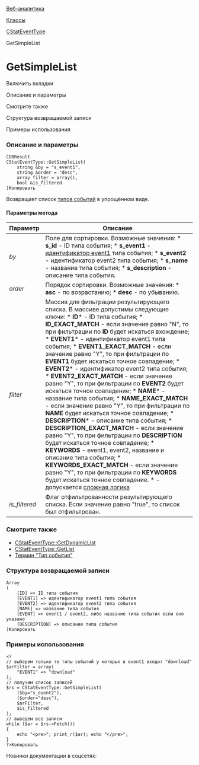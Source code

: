 [Веб-аналитика](/api_help/statistic/index.php)

[Классы](/api_help/statistic/classes/index.php)

[CStatEventType](/api_help/statistic/classes/cstateventtype/index.php)

GetSimpleList

GetSimpleList
=============

Включить вкладки

Описание и параметры

Смотрите также

Структура возвращаемой записи

Примеры использования

### Описание и параметры

```
CDBResult
CStatEventType::GetSimpleList(
	string &by = "s_event1",
	string &order = "desc",
	array filter = array(),
	bool &is_filtered
)Копировать
```

Возвращает список [типов событий](/api_help/statistic/terms.php#event_type) в упрощённом виде.

#### Параметры метода

| Параметр | Описание |
| --- | --- |
| *by* | Поле для сортировки. Возможные значения:  * **s\_id** - ID типа события; * **s\_event1** - [идентификатор event1](/api_help/statistic/terms.php#event_type_id) типа события; * **s\_event2** - идентификатор event2 типа события; * **s\_name** - название типа события; * **s\_description** - описание типа события. |
| *оrder* | Порядок сортировки. Возможные значения:  * **asc** - по возрастанию; * **desc** - по убыванию. |
| *filter* | Массив для фильтрации результирующего списка. В массиве допустимы следующие ключи:  * **ID**\* - ID типа события; * **ID\_EXACT\_MATCH** - если значение равно "N", то при фильтрации по **ID** будет искаться вхождение; * **EVENT1**\* - идентификатор event1 типа события; * **EVENT1\_EXACT\_MATCH** - если значение равно "Y", то при фильтрации по **EVENT1** будет искаться точное совпадение; * **EVENT2**\* - идентификатор event2 типа события; * **EVENT2\_EXACT\_MATCH** - если значение равно "Y", то при фильтрации по **EVENT2** будет искаться точное совпадение; * **NAME**\* - название типа события; * **NAME\_EXACT\_MATCH** - если значение равно "Y", то при фильтрации по **NAME** будет искаться точное совпадение; * **DESCRIPTION**\* - описание типа события; * **DESCRIPTION\_EXACT\_MATCH** - если значение равно "Y", то при фильтрации по **DESCRIPTION** будет искаться точное совпадение; * **KEYWORDS** - event1, event2, название и описание типа события; * **KEYWORDS\_EXACT\_MATCH** - если значение равно "Y", то при фильтрации по **KEYWORDS** будет искаться точное совпадение.  \* - допускается [сложная логика](http://www.1c-bitrix.ru/user_help/general/filter.php) |
| *is\_filtered* | Флаг отфильтрованности результирующего списка. Если значение равно "true", то список был отфильтрован. |

### Смотрите также

* [CStatEventType::GetDynamicList](/api_help/statistic/classes/cstateventtype/getdynamiclist.php)
* [CStatEventType::GetList](/api_help/statistic/classes/cstateventtype/getlist.php)
* [Термин "Тип события"](/api_help/statistic/terms.php#event_type)

### Структура возвращаемой записи

```
Array
(
	[ID] => ID типа события
	[EVENT1] => идентификатор event1 типа события
	[EVENT2] => идентификатор event2 типа события
	[NAME] => название типа события
	[EVENT] => event1 / event2, либо название типа события если оно указано
	[DESCRIPTION] => описание типа события
)Копировать
```

### Примеры использования

```
<?
// выберем только те типы событий у которых в event1 входит "download"
$arFilter = array(
	"EVENT1" => "download"
);
// получим список записей
$rs = CStatEventType::GetSimpleList(
	($by="s_event2"), 
	($order="desc"), 
	$arFilter, 
	$is_filtered
);
// выведем все записи
while ($ar = $rs->Fetch())
{
	echo "<pre>"; print_r($ar); echo "</pre>";    
}
?>Копировать
```

Новинки документации в соцсетях:
